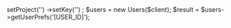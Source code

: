 <?php

use Appwrite\Client;
use Appwrite\Services\Users;

$client = new Client();

$client
    ->setProject('')
    ->setKey('')
;

$users = new Users($client);

$result = $users->getUserPrefs('[USER_ID]');